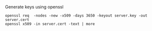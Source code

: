 Generate keys using openssl
```
openssl req  -nodes -new -x509 -days 3650 -keyout server.key -out server.cert
openssl x509 -in server.cert -text | more
```
